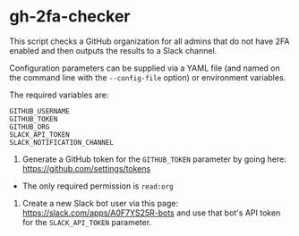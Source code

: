 # gh-2fa-checker

This script checks a GitHub organization for all admins that do not have 2FA enabled and then outputs the results to a Slack channel.

Configuration parameters can be supplied via a YAML file (and named on the command line with the `--config-file` option) or environment variables.

The required variables are:
```
GITHUB_USERNAME
GITHUB_TOKEN
GITHUB_ORG
SLACK_API_TOKEN
SLACK_NOTIFICATION_CHANNEL
```

1. Generate a GitHub token for the `GITHUB_TOKEN` parameter by going here: https://github.com/settings/tokens
  * The only required permission is `read:org`
1. Create a new Slack bot user via this page: https://slack.com/apps/A0F7YS25R-bots and use that bot's API token for the `SLACK_API_TOKEN` parameter.
